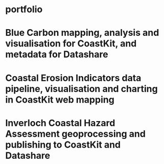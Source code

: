 # portfolio
# Blue Carbon mapping, analysis and visualisation for CoastKit, and metadata for Datashare
# Coastal Erosion Indicators data pipeline, visualisation and charting in CoastKit web mapping
# Inverloch Coastal Hazard Assessment geoprocessing and publishing to CoastKit and Datashare 
